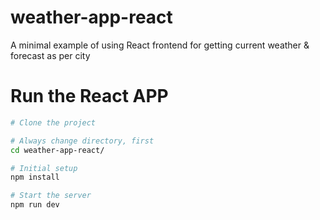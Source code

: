 # weather-app-react

A minimal example of using React frontend for getting current weather & forecast as per city

# Run the React APP

```bash
# Clone the project

# Always change directory, first
cd weather-app-react/

# Initial setup
npm install

# Start the server
npm run dev
```
